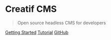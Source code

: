 # Creatif CMS

> Open source headless CMS for developers

[Getting Started](installation)
[Tutorial](tutorial)
[GitHub](https://github.com/orgs/Creatif/repositories)